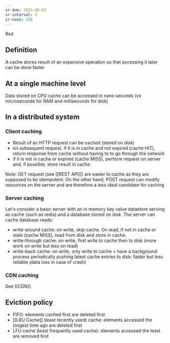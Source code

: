 ```yaml
---
sr-due: 2023-06-03
sr-interval: 3
sr-ease: 250
---
```


#sd

## Definition

A cache stores result of an expensive operation so that accessing it later can be done faster

## At a single machine level

Data stored on CPU cache can be accessed in nano seconds (vs microseconds for RAM and milliseconds for disk)

## In a distributed system

### Client caching

- Result of an HTTP request can be cached (stored on disk)
- on subsequent request, if it is in cache and not expired (cache HIT), return response from cache without having to to go through the network
- if it is not in cache or expired (cache MISS), perform request on server and, if possible, store result in cache.

Note: GET request (see [[REST API]]) are easier to cache as they are supposed to be idempotent. On the other hand, POST request can modify resources on the server and are therefore a less ideal candidate for caching

### Server caching

Let's consider a basic server with an in memory key value datastore serving as cache (such as redis) and a database stored on disk. The server can cache database reads:

- write-around cache: on write, skip cache. On read, if not in cache or stale (cache MISS), read from disk and store in cache.
- write-through cache: on write, first write to cache then to disk (more work on write but less on read)
- write-back cache: on write, only write to cache + have a background process periodically pushing latest cache entries to disk: faster but less reliable (data loss in case of crash)

### CDN caching

See [[CDN]]

## Eviction policy

- FIFO: elements cached first are deleted first
- [[LRU Cache]] (least recently used) cache: elements accessed the longest time ago are deleted first
- LFU cache (least frequently used cache): elements accessed the least are removed first
